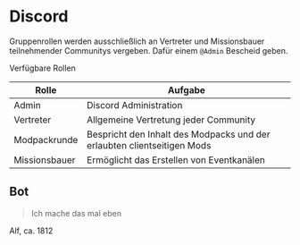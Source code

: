 # Discord

Gruppenrollen werden ausschließlich an Vertreter und Missionsbauer teilnehmender Communitys vergeben. Dafür einem `@Admin` Bescheid geben.

Verfügbare Rollen

| Rolle         | Aufgabe                                                                 |
| ------------- | ----------------------------------------------------------------------- |
| Admin         | Discord Administration                                                  |
| Vertreter     | Allgemeine Vertretung jeder Community                                   |
| Modpackrunde  | Bespricht den Inhalt des Modpacks und der erlaubten clientseitigen Mods |
| Missionsbauer | Ermöglicht das Erstellen von Eventkanälen                               |

## Bot

> Ich mache das mal eben

Alf, ca. 1812

